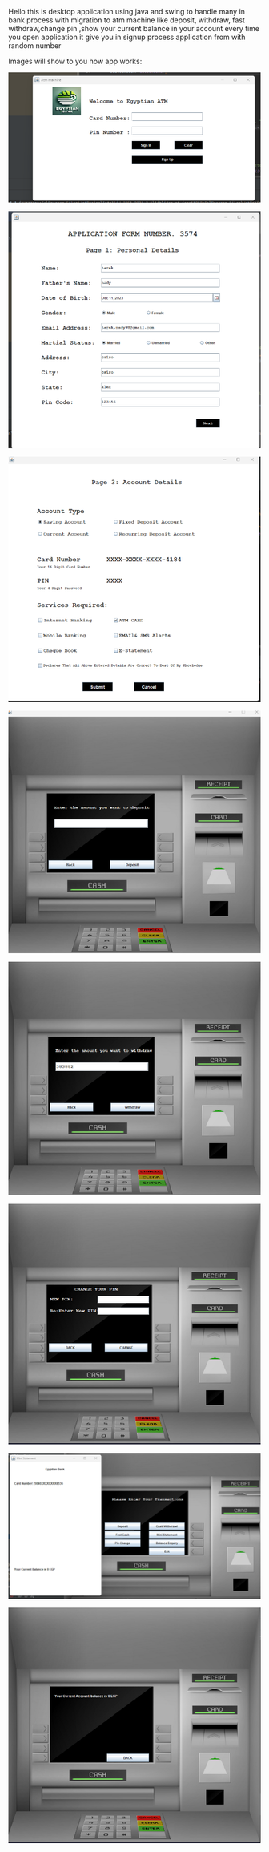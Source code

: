 Hello this is desktop application using java and swing to handle many in bank process with migration to atm machine like deposit, withdraw, fast withdraw,change pin ,show your current balance in your account 
every time you open application it give you in signup process application from with random number

Images will show to you how app works:
 

![this is login form which if you aleardy register you can login with your card number and pint scrret number](images/first.png "Login Page")


![this signup page to take your personal information in case if you press signup button](images/second.png "SignupFirtPage")


![this is account details page](images/four.png "SignupSecondPage")


![deposit operation](images/deposit.png "deposit page")

![Withdraw operation](images/withdraw.png "withdraw page")

![change pin number](images/pin.png "pin change page")

![report about your account](images/min.png "report page")

![show your current balance](images/balance.png "balance page")
